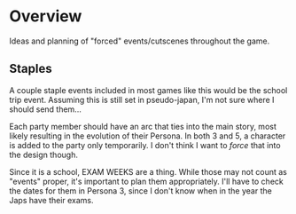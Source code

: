 # Overview
Ideas and planning of "forced" events/cutscenes throughout the game.


## Staples
A couple staple events included in most games like this would be the school trip event. Assuming this is still set in pseudo-japan, I'm not sure where I should send them...

Each party member should have an arc that ties into the main story, most likely resulting in the evolution of their Persona. In both 3 and 5, a character is added to the party only temporarily. I don't think I want to *force* that into the design though.

Since it is a school, EXAM WEEKS are a thing. While those may not count as "events" proper, it's important to plan them appropriately. I'll have to check the dates for them in Persona 3, since I don't know when in the year the Japs have their exams.
